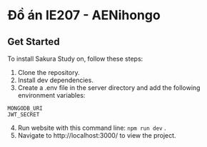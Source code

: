 # Đồ án IE207 - AENihongo

## Get Started

To install Sakura Study on, follow these steps:

1. Clone the repository.
2. Install dev dependencies.
3. Create a .env file in the server directory and add the following environment variables:

```
MONGODB_URI
JWT_SECRET
```

4. Run website with this command line: `npm run dev` .
5. Navigate to http://localhost:3000/ to view the project.